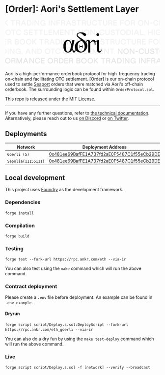 # [Order]: Aori's Settlement Layer

![.](assets/aori.svg)

Aori is a high-performance orderbook protocol for high-frequency trading on-chain and facilitating OTC settlement. [Order] is our on-chain protocol used to settle [Seaport](https://docs.opensea.io/reference/seaport-overview) orders that were matched via Aori's off-chain orderbook. The surrounding logic can be found within `OrderProtocol.sol`.

This repo is released under the [MIT License](LICENSE).

---

If you have any further questions, refer to [the technical documentation](https://www.aori.io/developers). Alternatively, please reach out to us [on Discord](https://discord.gg/K37wkh2ZfR) or [on Twitter](https://twitter.com/aori_io).

## Deployments
| Network | Deployment Address |
| ------- | ------------------ |
| `Goerli (5)` | [0x481ee69BafFE1A737fd2aE0F5487C1f55eCb29DE](https://goerli.etherscan.io/address/0x481ee69baffe1a737fd2ae0f5487c1f55ecb29de) |
| `Sepolia(11155111)` | [0x481ee69BafFE1A737fd2aE0F5487C1f55eCb29DE](https://sepolia.etherscan.io/address/0x481ee69baffe1a737fd2ae0f5487c1f55ecb29de) |

## Local development

This project uses [Foundry](https://github.com/gakonst/foundry) as the development framework.

### Dependencies

```
forge install
```

### Compilation

```
forge build
```

### Testing

```
forge test --fork-url https://rpc.ankr.com/eth --via-ir
```

You can also test using the `make` command which will run the above command.

### Contract deployment

Please create a `.env` file before deployment. An example can be found in `.env.example`.

#### Dryrun

```
forge script script/Deploy.s.sol:DeployScript --fork-url https://rpc.ankr.com/eth_goerli --via-ir
```
You can also do a dry fun by using the `make test-deploy` command which will run the above command.

### Live

```
forge script script/Deploy.s.sol -f [network] --verify --broadcast
```